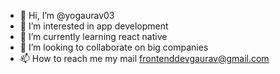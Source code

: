 - 👋 Hi, I’m @yogaurav03
- 👀 I’m interested in app development
- 🌱 I’m currently learning react native
- 💞️ I’m looking to collaborate on big companies
- 📫 How to reach me my mail frontenddevgaurav@gmail.com

<!---
yogaurav03/yogaurav03 is a ✨ special ✨ repository because its `README.md` (this file) appears on your GitHub profile.
You can click the Preview link to take a look at your changes.
--->
